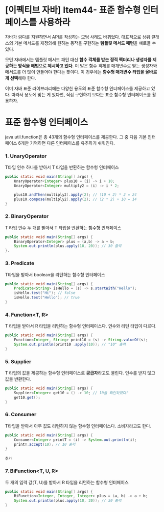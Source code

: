 # [이펙티브 자바] Item44- 표준 함수형 인터페이스를 사용하라

자바가 람다를 지원하면서 API를 작성하는 모범 사례도 바뀌었다. 대표적으로 상위 클래스의 기본 메서드를 재정의해 원하는 동작을 구현하는 **템플릿 메서드 패턴**을 예로들 수 있다. 

모던 자바에서는 템플릿 메서드 패턴 대신 **함수 객체를 받는 정적 팩터리나 생성자를 제공하는 방식을 해법으로 제시하고 있다.** 이 말은 함수 객체를 매개변수로 받는 생성자와 메서드를 더 많이 만들어야 한다는 뜻이다. 이 경우에는 **함수형 매개변수 타입을 올바르게 선택**해야 한다.

이미 자바 표준 라이브러리에는 다양한 용도의 표준 함수형 인터페이스를 제공하고 있다. 따라서 용도에 맞는 게 있다면, 직접 구현하기 보다는 표준 함수형 인터페이스를 활용하자.

# 표준 함수형 인터페이스

java.util.function은 총 43개의 함수형 인터페이스를 제공한다. 그 중 다음 기본 인터페이스 6개만 기억하면 다른 인터페이스를 유추하기 쉬워진다. 

### 1. UnaryOperator<T>

T타입 인수 하나를 받아서 T 타입을 반환하는 함수형 인터페이스

```java
public static void main(String[] args) {
	UnaryOperator<Integer> plus10 = (i) -> i + 10;
	UnaryOperator<Integer> multiply2 = (i) -> i * 2;

	plus10.andThen(multiply2).apply(2); // (10 + 2) * 2 = 24
	plus10.compose(multiply2).apply(2); // (2 * 2) + 10 = 14
}
```

### 2. BinaryOperator<T>

T 타입 인수 두 개를 받아서 T 타입을 반환하는 함수형 인터페이스

```java
public static void main(String[] args) {
	BinaryOperator<Integer> plus = (a,b) -> a + b;
	System.out.println(plus.apply(10, 20)); // 30 출력
}.
```

### 3. Predicate<T>

T타입을 받아서 boolean을 리턴하는 함수형 인터페이스

```java
public static void main(String[] args) {
	Predicate<String> isHello = (s) -> s.startWith("Hello");
	isHello.test("Hi"); // false
	isHello.test("Hello"); // true
}
```

### 4. Function<T, R>

T 타입을 받아서 R 타입을 리턴하는 함수형 인터페이스다. 인수와 리턴 타입이 다르다.

```java
public static void main(String[] args) {
	Function<Integer, String> print10 = (s) -> String.valueOf(s);
	System.out.println(print10 .apply(10)); // "10" 출력
}
```

### 5. Supplier<T>

T 타입의 값을 제공하는 함수형 인터페이스로 **공급자**라고도 불린다. 인수를 받지 않고 값을 반환한다.

```java
public static void main(String[] args) {
	Supplier<Integer> get10 = () -> 10; // 10을 리턴하겠다!
	get10.get();
}
```

### 6. Consumer<T>

T타입을 받아서 아무 값도 리턴하지 않는 함수형 인터페이스다. 소비자라고도 한다.

```java
public static void main(String[] args) {
	Consumer<Integer> printT = (i) -> System.out.println(i);
	printT.accept(10); // 10 출력
}
```

`추가`

### 7. BiFunction<T, U, R>

두 개의 입력 값(T, U)를 받아서 R 타입을 리턴하는 함수형 인터페이스

```java
public static void main(String[] args) {
	BiFunction<Integer, Integer, Integer> plus = (a, b) -> a + b;
	System.out.println(plus.apply(10, 20)); // 30 출력
}
```